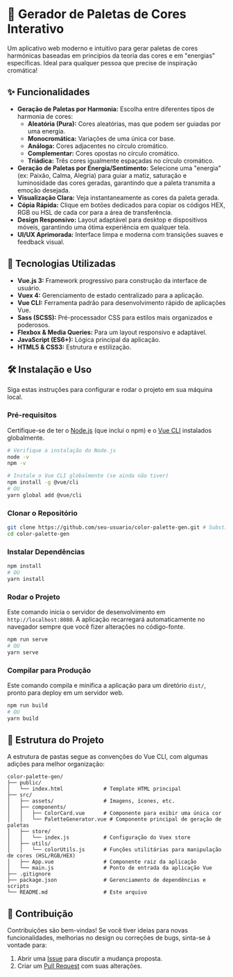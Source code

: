# 🎨 Gerador de Paletas de Cores Interativo

Um aplicativo web moderno e intuitivo para gerar paletas de cores harmónicas baseadas em princípios da teoria das cores e em "energias" específicas. Ideal para qualquer pessoa que precise de inspiração cromática\!

## ✨ Funcionalidades

  * **Geração de Paletas por Harmonia:** Escolha entre diferentes tipos de harmonia de cores:
      * **Aleatória (Pura):** Cores aleatórias, mas que podem ser guiadas por uma energia.
      * **Monocromática:** Variações de uma única cor base.
      * **Análoga:** Cores adjacentes no círculo cromático.
      * **Complementar:** Cores opostas no círculo cromático.
      * **Triádica:** Três cores igualmente espaçadas no círculo cromático.
  * **Geração de Paletas por Energia/Sentimento:** Selecione uma "energia" (ex: Paixão, Calma, Alegria) para guiar a matiz, saturação e luminosidade das cores geradas, garantindo que a paleta transmita a emoção desejada.
  * **Visualização Clara:** Veja instantaneamente as cores da paleta gerada.
  * **Cópia Rápida:** Clique em botões dedicados para copiar os códigos HEX, RGB ou HSL de cada cor para a área de transferência.
  * **Design Responsivo:** Layout adaptável para desktop e dispositivos móveis, garantindo uma ótima experiência em qualquer tela.
  * **UI/UX Aprimorada:** Interface limpa e moderna com transições suaves e feedback visual.

## 🚀 Tecnologias Utilizadas

  * **Vue.js 3:** Framework progressivo para construção da interface de usuário.
  * **Vuex 4:** Gerenciamento de estado centralizado para a aplicação.
  * **Vue CLI:** Ferramenta padrão para desenvolvimento rápido de aplicações Vue.
  * **Sass (SCSS):** Pré-processador CSS para estilos mais organizados e poderosos.
  * **Flexbox & Media Queries:** Para um layout responsivo e adaptável.
  * **JavaScript (ES6+):** Lógica principal da aplicação.
  * **HTML5 & CSS3:** Estrutura e estilização.

## 🛠️ Instalação e Uso

Siga estas instruções para configurar e rodar o projeto em sua máquina local.

### Pré-requisitos

Certifique-se de ter o [Node.js](https://nodejs.org/en/) (que inclui o npm) e o [Vue CLI](https://cli.vuejs.org/) instalados globalmente.

```bash
# Verifique a instalação do Node.js
node -v
npm -v

# Instale o Vue CLI globalmente (se ainda não tiver)
npm install -g @vue/cli
# OU
yarn global add @vue/cli
```

### Clonar o Repositório

```bash
git clone https://github.com/seu-usuario/color-palette-gen.git # Substitua pelo link do seu repositório
cd color-palette-gen
```

### Instalar Dependências

```bash
npm install
# OU
yarn install
```

### Rodar o Projeto

Este comando inicia o servidor de desenvolvimento em `http://localhost:8080`. A aplicação recarregará automaticamente no navegador sempre que você fizer alterações no código-fonte.

```bash
npm run serve
# OU
yarn serve
```

### Compilar para Produção

Este comando compila e minifica a aplicação para um diretório `dist/`, pronto para deploy em um servidor web.

```bash
npm run build
# OU
yarn build
```

## 📂 Estrutura do Projeto

A estrutura de pastas segue as convenções do Vue CLI, com algumas adições para melhor organização:

```
color-palette-gen/
├── public/
│   └── index.html             # Template HTML principal
├── src/
│   ├── assets/                # Imagens, ícones, etc.
│   ├── components/
│   │   ├── ColorCard.vue      # Componente para exibir uma única cor
│   │   └── PaletteGenerator.vue # Componente principal de geração de paletas
│   ├── store/
│   │   └── index.js           # Configuração do Vuex store
│   ├── utils/
│   │   └── colorUtils.js      # Funções utilitárias para manipulação de cores (HSL/RGB/HEX)
│   ├── App.vue                # Componente raiz da aplicação
│   └── main.js                # Ponto de entrada da aplicação Vue
├── .gitignore
├── package.json               # Gerenciamento de dependências e scripts
└── README.md                  # Este arquivo
```

## 🤝 Contribuição

Contribuições são bem-vindas\! Se você tiver ideias para novas funcionalidades, melhorias no design ou correções de bugs, sinta-se à vontade para:

1.  Abrir uma [Issue](https://www.google.com/search?q=https://github.com/seu-usuario/color-palette-gen/issues) para discutir a mudança proposta.
2.  Criar um [Pull Request](https://www.google.com/search?q=https://github.com/seu-usuario/color-palette-gen/pulls) com suas alterações.


